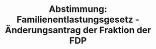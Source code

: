 ---
abstimmung:
  abstimmung: 2
  bundestagssitzung: 4
  legislaturperiode: 19
categories:
- Todo
data:
- title: Abstimmungsergebnis 20171212_2-data.pdf
  url: /res/2021-btw/abstimmungsergebnisse/20171212_2-data.pdf
- title: Abstimmungsergebnis 20171212_2_xls-data.xls
  url: /res/2021-btw/abstimmungsergebnisse/20171212_2_xls-data.xls
- title: Abstimmungsergebnis 20171212_2_xls-datacsv
  url: /res/2021-btw/abstimmungsergebnisse/csv/20171212_2_xls-datacsv
ergebnis:
  afd:
    enthaltung: 0
    gesamt: 92
    ja: 0
    nein: 89
    nichtabgegeben: 3
    ungueltig: 0
  bü90/gr:
    enthaltung: 7
    gesamt: 67
    ja: 1
    nein: 58
    nichtabgegeben: 1
    ungueltig: 0
  cdu/csu:
    enthaltung: 1
    gesamt: 246
    ja: 235
    nein: 0
    nichtabgegeben: 10
    ungueltig: 0
  die linke.:
    enthaltung: 0
    gesamt: 69
    ja: 0
    nein: 63
    nichtabgegeben: 6
    ungueltig: 0
  fdp:
    enthaltung: 0
    gesamt: 80
    ja: 76
    nein: 0
    nichtabgegeben: 4
    ungueltig: 0
  file: 20171212_2_xls-data.xls
  fraktionslos:
    enthaltung: 0
    gesamt: 2
    ja: 0
    nein: 1
    nichtabgegeben: 1
    ungueltig: 0
  spd:
    enthaltung: 2
    gesamt: 153
    ja: 124
    nein: 15
    nichtabgegeben: 12
    ungueltig: 0
layout: abstimmung
links:
- title: Link zu bundestag.de
  url: https://www.bundestag.de/parlament/plenum/abstimmung/abstimmung?id=552
preview: 'Deutscher Bundestag


  4. Sitzung des Deutschen Bundestages

  am Dienstag, 12. Dezember 2017


  Endgültiges Ergebnis der Namentlichen Abstimmung Nr. 2


  Beschlussempfehlung des Hauptausschusses zu dem Antrag der Bundesregierung

  Fortsetzung der Beteiligung bewaffneter deutscher Streitkräfte zur Verhütung und

  Unterbindung terroristischer Handlungen durch die Terrororganisation IS auf Grundlage

  von Artikel 51 der Charta der Vereinten Nationen in Verbindung mit Artikel 42 Absatz
  7

  des Vertrages über die Europäische Union und den Resolutionen 2170 (2014), 2199
  (2015),

  2249 (2015) des Sicherheitsrates der Vereinten Nationen sowie des Beschlusses der
  Staatsund Regierungschefs vom Nato-Gipfel am 8./9. Juli 2016 und konkretisierenden

  Folgebeschlüssen des Nordatlantikrats

  - Drucksachen 19/23, 19/192 und 19/205 -'
tags:
- Todo
title: 'Abstimmung: Familienentlastungsgesetz - Änderungsantrag der Fraktion der FDP'
---